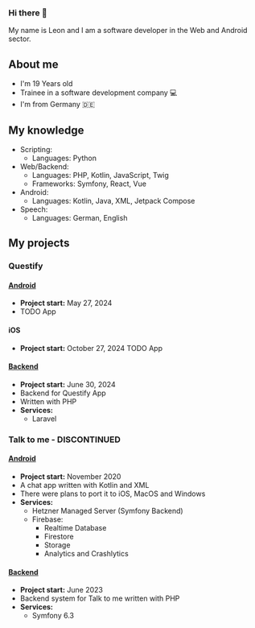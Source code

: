 ### Hi there 👋
My name is Leon and I am a software developer in the Web and Android sector.

## About me
- I'm 19 Years old
- Trainee in a software development company 💻
- I'm from Germany 🇩🇪

## My knowledge
- Scripting:
  - Languages: Python
- Web/Backend:
  - Languages: PHP, Kotlin, JavaScript, Twig
  - Frameworks: Symfony, React, Vue
- Android:
  - Languages: Kotlin, Java, XML, Jetpack Compose
- Speech:
  - Languages: German, English

## My projects
### Questify
#### [Android](https://github.com/LJZApps/Questify-Android)
- **Project start:** May 27, 2024
- TODO App
#### iOS
- **Project start:** October 27, 2024
  TODO App
#### [Backend](https://github.com/LJZApps/questify-api)
- **Project start:** June 30, 2024
- Backend for Questify App
- Written with PHP
- **Services:**
  - Laravel
### Talk to me - DISCONTINUED
#### [Android](https://github.com/LJZApps/talk-to-me-android)
- **Project start:** November 2020
- A chat app written with Kotlin and XML
- There were plans to port it to iOS, MacOS and Windows
- **Services:**
  - Hetzner Managed Server (Symfony Backend)
  - Firebase:
    - Realtime Database
    - Firestore
    - Storage
    - Analytics and Crashlytics
#### [Backend](https://github.com/LJZApps/talk-to-me-backend)
  - **Project start:** June 2023
  - Backend system for Talk to me written with PHP
  - **Services:**
    - Symfony 6.3

